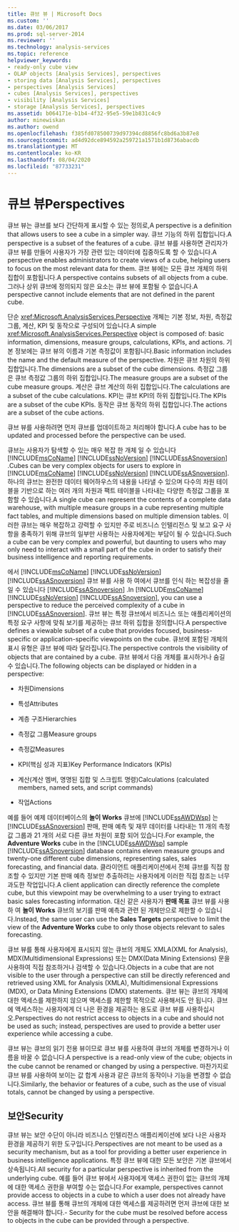 ```yaml
---
title: 큐브 뷰 | Microsoft Docs
ms.custom: ''
ms.date: 03/06/2017
ms.prod: sql-server-2014
ms.reviewer: ''
ms.technology: analysis-services
ms.topic: reference
helpviewer_keywords:
- ready-only cube view
- OLAP objects [Analysis Services], perspectives
- storing data [Analysis Services], perspectives
- perspectives [Analysis Services]
- cubes [Analysis Services], perspectives
- visibility [Analysis Services]
- storage [Analysis Services], perspectives
ms.assetid: b064171e-b1b4-4f32-95e5-59e1b831c4c9
author: minewiskan
ms.author: owend
ms.openlocfilehash: f385fd078500739d97394cd8856fc8bd6a3b87e8
ms.sourcegitcommit: ad4d92dce894592a259721a1571b1d8736abacdb
ms.translationtype: MT
ms.contentlocale: ko-KR
ms.lasthandoff: 08/04/2020
ms.locfileid: "87733231"
---
```

# <a name="perspectives"></a><span data-ttu-id="fdcf9-102">큐브 뷰</span><span class="sxs-lookup"><span data-stu-id="fdcf9-102">Perspectives</span></span>
  <span data-ttu-id="fdcf9-103">큐브 뷰는 큐브를 보다 간단하게 표시할 수 있는 정의로,</span><span class="sxs-lookup"><span data-stu-id="fdcf9-103">A perspective is a definition that allows users to see a cube in a simpler way.</span></span> <span data-ttu-id="fdcf9-104">큐브 기능의 하위 집합입니다.</span><span class="sxs-lookup"><span data-stu-id="fdcf9-104">A perspective is a subset of the features of a cube.</span></span> <span data-ttu-id="fdcf9-105">큐브 뷰를 사용하면 관리자가 큐브 뷰를 만들어 사용자가 가장 관련 있는 데이터에 집중하도록 할 수 있습니다.</span><span class="sxs-lookup"><span data-stu-id="fdcf9-105">A perspective enables administrators to create views of a cube, helping users to focus on the most relevant data for them.</span></span> <span data-ttu-id="fdcf9-106">큐브 뷰에는 모든 큐브 개체의 하위 집합이 포함됩니다.</span><span class="sxs-lookup"><span data-stu-id="fdcf9-106">A perspective contains subsets of all objects from a cube.</span></span> <span data-ttu-id="fdcf9-107">그러나 상위 큐브에 정의되지 않은 요소는 큐브 뷰에 포함될 수 없습니다.</span><span class="sxs-lookup"><span data-stu-id="fdcf9-107">A perspective cannot include elements that are not defined in the parent cube.</span></span>  
  
 <span data-ttu-id="fdcf9-108">단순 <xref:Microsoft.AnalysisServices.Perspective> 개체는 기본 정보, 차원, 측정값 그룹, 계산, KPI 및 동작으로 구성되어 있습니다.</span><span class="sxs-lookup"><span data-stu-id="fdcf9-108">A simple <xref:Microsoft.AnalysisServices.Perspective> object is composed of: basic information, dimensions, measure groups, calculations, KPIs, and actions.</span></span> <span data-ttu-id="fdcf9-109">기본 정보에는 큐브 뷰의 이름과 기본 측정값이 포함됩니다.</span><span class="sxs-lookup"><span data-stu-id="fdcf9-109">Basic information includes the name and the default measure of the perspective.</span></span> <span data-ttu-id="fdcf9-110">차원은 큐브 차원의 하위 집합입니다.</span><span class="sxs-lookup"><span data-stu-id="fdcf9-110">The dimensions are a subset of the cube dimensions.</span></span> <span data-ttu-id="fdcf9-111">측정값 그룹은 큐브 측정값 그룹의 하위 집합입니다.</span><span class="sxs-lookup"><span data-stu-id="fdcf9-111">The measure groups are a subset of the cube measure groups.</span></span> <span data-ttu-id="fdcf9-112">계산은 큐브 계산의 하위 집합입니다.</span><span class="sxs-lookup"><span data-stu-id="fdcf9-112">The calculations are a subset of the cube calculations.</span></span> <span data-ttu-id="fdcf9-113">KPI는 큐브 KPI의 하위 집합입니다.</span><span class="sxs-lookup"><span data-stu-id="fdcf9-113">The KPIs are a subset of the cube KPIs.</span></span> <span data-ttu-id="fdcf9-114">동작은 큐브 동작의 하위 집합입니다.</span><span class="sxs-lookup"><span data-stu-id="fdcf9-114">The actions are a subset of the cube actions.</span></span>  
  
 <span data-ttu-id="fdcf9-115">큐브 뷰를 사용하려면 먼저 큐브를 업데이트하고 처리해야 합니다.</span><span class="sxs-lookup"><span data-stu-id="fdcf9-115">A cube has to be updated and processed before the perspective can be used.</span></span>  
  
 <span data-ttu-id="fdcf9-116">큐브는 사용자가 탐색할 수 있는 매우 복잡 한 개체 일 수 있습니다 [!INCLUDE[msCoName](../../includes/msconame-md.md)] [!INCLUDE[ssNoVersion](../../includes/ssnoversion-md.md)] [!INCLUDE[ssASnoversion](../../includes/ssasnoversion-md.md)] .</span><span class="sxs-lookup"><span data-stu-id="fdcf9-116">Cubes can be very complex objects for users to explore in [!INCLUDE[msCoName](../../includes/msconame-md.md)] [!INCLUDE[ssNoVersion](../../includes/ssnoversion-md.md)] [!INCLUDE[ssASnoversion](../../includes/ssasnoversion-md.md)].</span></span> <span data-ttu-id="fdcf9-117">하나의 큐브는 완전한 데이터 웨어하우스의 내용을 나타낼 수 있으며 다수의 차원 테이블을 기반으로 하는 여러 개의 차원과 팩트 테이블을 나타내는 다양한 측정값 그룹을 포함할 수 있습니다.</span><span class="sxs-lookup"><span data-stu-id="fdcf9-117">A single cube can represent the contents of a complete data warehouse, with multiple measure groups in a cube representing multiple fact tables, and multiple dimensions based on multiple dimension tables.</span></span> <span data-ttu-id="fdcf9-118">이러한 큐브는 매우 복잡하고 강력할 수 있지만 주로 비즈니스 인텔리전스 및 보고 요구 사항을 충족하기 위해 큐브의 일부만 사용하는 사용자에게는 부담이 될 수 있습니다.</span><span class="sxs-lookup"><span data-stu-id="fdcf9-118">Such a cube can be very complex and powerful, but daunting to users who may only need to interact with a small part of the cube in order to satisfy their business intelligence and reporting requirements.</span></span>  
  
 <span data-ttu-id="fdcf9-119">에서 [!INCLUDE[msCoName](../../includes/msconame-md.md)] [!INCLUDE[ssNoVersion](../../includes/ssnoversion-md.md)] [!INCLUDE[ssASnoversion](../../includes/ssasnoversion-md.md)] 큐브 뷰를 사용 하 여에서 큐브를 인식 하는 복잡성을 줄일 수 있습니다 [!INCLUDE[ssASnoversion](../../includes/ssasnoversion-md.md)] .</span><span class="sxs-lookup"><span data-stu-id="fdcf9-119">In [!INCLUDE[msCoName](../../includes/msconame-md.md)] [!INCLUDE[ssNoVersion](../../includes/ssnoversion-md.md)] [!INCLUDE[ssASnoversion](../../includes/ssasnoversion-md.md)], you can use a perspective to reduce the perceived complexity of a cube in [!INCLUDE[ssASnoversion](../../includes/ssasnoversion-md.md)].</span></span> <span data-ttu-id="fdcf9-120">큐브 뷰는 특정 큐브에서 비즈니스 또는 애플리케이션의 특정 요구 사항에 맞춰 보기를 제공하는 큐브 하위 집합을 정의합니다.</span><span class="sxs-lookup"><span data-stu-id="fdcf9-120">A perspective defines a viewable subset of a cube that provides focused, business-specific or application-specific viewpoints on the cube.</span></span> <span data-ttu-id="fdcf9-121">큐브에 포함된 개체의 표시 유형은 큐브 뷰에 따라 달라집니다.</span><span class="sxs-lookup"><span data-stu-id="fdcf9-121">The perspective controls the visibility of objects that are contained by a cube.</span></span> <span data-ttu-id="fdcf9-122">큐브 뷰에서 다음 개체를 표시하거나 숨길 수 있습니다.</span><span class="sxs-lookup"><span data-stu-id="fdcf9-122">The following objects can be displayed or hidden in a perspective:</span></span>  
  
-   <span data-ttu-id="fdcf9-123">차원</span><span class="sxs-lookup"><span data-stu-id="fdcf9-123">Dimensions</span></span>  
  
-   <span data-ttu-id="fdcf9-124">특성</span><span class="sxs-lookup"><span data-stu-id="fdcf9-124">Attributes</span></span>  
  
-   <span data-ttu-id="fdcf9-125">계층 구조</span><span class="sxs-lookup"><span data-stu-id="fdcf9-125">Hierarchies</span></span>  
  
-   <span data-ttu-id="fdcf9-126">측정값 그룹</span><span class="sxs-lookup"><span data-stu-id="fdcf9-126">Measure groups</span></span>  
  
-   <span data-ttu-id="fdcf9-127">측정값</span><span class="sxs-lookup"><span data-stu-id="fdcf9-127">Measures</span></span>  
  
-   <span data-ttu-id="fdcf9-128">KPI(핵심 성과 지표)</span><span class="sxs-lookup"><span data-stu-id="fdcf9-128">Key Performance Indicators (KPIs)</span></span>  
  
-   <span data-ttu-id="fdcf9-129">계산(계산 멤버, 명명된 집합 및 스크립트 명령)</span><span class="sxs-lookup"><span data-stu-id="fdcf9-129">Calculations (calculated members, named sets, and script commands)</span></span>  
  
-   <span data-ttu-id="fdcf9-130">작업</span><span class="sxs-lookup"><span data-stu-id="fdcf9-130">Actions</span></span>  
  
 <span data-ttu-id="fdcf9-131">예를 들어 예제 데이터베이스의 **놀이 Works** 큐브에 [!INCLUDE[ssAWDWsp](../../includes/ssawdwsp-md.md)] 는 [!INCLUDE[ssASnoversion](../../includes/ssasnoversion-md.md)] 판매, 판매 예측 및 재무 데이터를 나타내는 11 개의 측정값 그룹과 21 개의 서로 다른 큐브 차원이 포함 되어 있습니다.</span><span class="sxs-lookup"><span data-stu-id="fdcf9-131">For example, the **Adventure Works** cube in the [!INCLUDE[ssAWDWsp](../../includes/ssawdwsp-md.md)] sample [!INCLUDE[ssASnoversion](../../includes/ssasnoversion-md.md)] database contains eleven measure groups and twenty-one different cube dimensions, representing sales, sales forecasting, and financial data.</span></span> <span data-ttu-id="fdcf9-132">클라이언트 애플리케이션에서 전체 큐브를 직접 참조할 수 있지만 기본 판매 예측 정보만 추출하려는 사용자에게 이러한 직접 참조는 너무 과도한 작업입니다.</span><span class="sxs-lookup"><span data-stu-id="fdcf9-132">A client application can directly reference the complete cube, but this viewpoint may be overwhelming to a user trying to extract basic sales forecasting information.</span></span> <span data-ttu-id="fdcf9-133">대신 같은 사용자가 **판매 목표** 큐브 뷰를 사용 하 여 **놀이 Works** 큐브의 보기를 판매 예측과 관련 된 개체만으로 제한할 수 있습니다.</span><span class="sxs-lookup"><span data-stu-id="fdcf9-133">Instead, the same user can use the **Sales Targets** perspective to limit the view of the **Adventure Works** cube to only those objects relevant to sales forecasting.</span></span>  
  
 <span data-ttu-id="fdcf9-134">큐브 뷰를 통해 사용자에게 표시되지 않는 큐브의 개체도 XMLA(XML for Analysis), MDX(Multidimensional Expressions) 또는 DMX(Data Mining Extensions) 문을 사용하여 직접 참조하거나 검색할 수 있습니다.</span><span class="sxs-lookup"><span data-stu-id="fdcf9-134">Objects in a cube that are not visible to the user through a perspective can still be directly referenced and retrieved using XML for Analysis (XMLA), Multidimensional Expressions (MDX), or Data Mining Extensions (DMX) statements.</span></span> <span data-ttu-id="fdcf9-135">큐브 뷰는 큐브의 개체에 대한 액세스를 제한하지 않으며 액세스를 제한할 목적으로 사용해서도 안 됩니다. 큐브에 액세스하는 사용자에게 더 나은 환경을 제공하는 용도로 큐브 뷰를 사용하십시오.</span><span class="sxs-lookup"><span data-stu-id="fdcf9-135">Perspectives do not restrict access to objects in a cube and should not be used as such; instead, perspectives are used to provide a better user experience while accessing a cube.</span></span>  
  
 <span data-ttu-id="fdcf9-136">큐브 뷰는 큐브의 읽기 전용 뷰이므로 큐브 뷰를 사용하여 큐브의 개체를 변경하거나 이름을 바꿀 수 없습니다.</span><span class="sxs-lookup"><span data-stu-id="fdcf9-136">A perspective is a read-only view of the cube; objects in the cube cannot be renamed or changed by using a perspective.</span></span> <span data-ttu-id="fdcf9-137">마찬가지로 큐브 뷰를 사용하여 보이는 값 합계 사용과 같은 큐브의 동작이나 기능을 변경할 수 없습니다.</span><span class="sxs-lookup"><span data-stu-id="fdcf9-137">Similarly, the behavior or features of a cube, such as the use of visual totals, cannot be changed by using a perspective.</span></span>  
  
## <a name="security"></a><span data-ttu-id="fdcf9-138">보안</span><span class="sxs-lookup"><span data-stu-id="fdcf9-138">Security</span></span>  
 <span data-ttu-id="fdcf9-139">큐브 뷰는 보안 수단이 아니라 비즈니스 인텔리전스 애플리케이션에 보다 나은 사용자 환경을 제공하기 위한 도구입니다.</span><span class="sxs-lookup"><span data-stu-id="fdcf9-139">Perspectives are not meant to be used as a security mechanism, but as a tool for providing a better user experience in business intelligence applications.</span></span> <span data-ttu-id="fdcf9-140">특정 큐브 뷰에 대한 모든 보안은 기본 큐브에서 상속됩니다.</span><span class="sxs-lookup"><span data-stu-id="fdcf9-140">All security for a particular perspective is inherited from the underlying cube.</span></span> <span data-ttu-id="fdcf9-141">예를 들어 큐브 뷰에서 사용자에게 액세스 권한이 없는 큐브의 개체에 대한 액세스 권한을 부여할 수는 없습니다.</span><span class="sxs-lookup"><span data-stu-id="fdcf9-141">For example, perspectives cannot provide access to objects in a cube to which a user does not already have access.</span></span> <span data-ttu-id="fdcf9-142">큐브 뷰를 통해 큐브의 개체에 대한 액세스를 제공하려면 먼저 큐브에 대한 보안을 해결해야 합니다.</span><span class="sxs-lookup"><span data-stu-id="fdcf9-142">- Security for the cube must be resolved before access to objects in the cube can be provided through a perspective.</span></span>  
  
  
